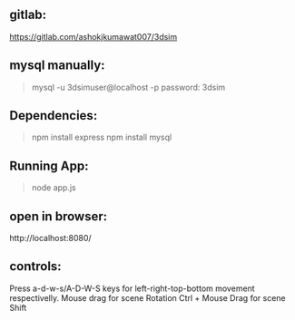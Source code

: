 
## gitlab:
https://gitlab.com/ashokjkumawat007/3dsim


## mysql manually:
> mysql -u 3dsimuser@localhost -p
> password: 3dsim


## Dependencies:
> npm install express
> npm install mysql


## Running App:
> node app.js


## open in browser:
http://localhost:8080/


## controls:
Press a-d-w-s/A-D-W-S keys for left-right-top-bottom movement respectivelly.
Mouse drag for scene Rotation
Ctrl + Mouse Drag for scene Shift


